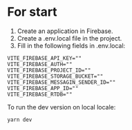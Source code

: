 # For start

1. Create an application in Firebase.
2. Create a .env.local file in the project.
3. Fill in the following fields in .env.local:

```
VITE_FIREBASE_API_KEY=""
VITE_FIREBASE_AUTH=""
VITE_FIREBASE_PROJECT_ID=""
VITE_FIREBASE_STORAGE_BUCKET=""
VITE_FIREBASE_MESSAGIN_SENDER_ID=""
VITE_FIREBASE_APP_ID=""
VITE_FIREBASE_RTDB=""
```

To run the dev version on local locale:
```
yarn dev
```
